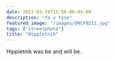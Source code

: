 ```yaml
---
date: 2022-03-29T15:56:08-04:00
description: "Ya v tyse"
featured_image: "/images/DRCF0211.jpg"
tags: ["streetphoto"]
title: "Hippietnik"
---
```


Hippietnik was be and will be.
